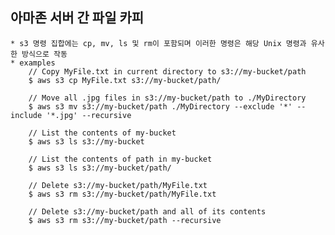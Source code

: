 ## 아마존 서버 간 파일 카피
    * s3 명령 집합에는 cp, mv, ls 및 rm이 포함되며 이러한 명령은 해당 Unix 명령과 유사한 방식으로 작동
    * examples
        // Copy MyFile.txt in current directory to s3://my-bucket/path
        $ aws s3 cp MyFile.txt s3://my-bucket/path/

        // Move all .jpg files in s3://my-bucket/path to ./MyDirectory
        $ aws s3 mv s3://my-bucket/path ./MyDirectory --exclude '*' --include '*.jpg' --recursive

        // List the contents of my-bucket
        $ aws s3 ls s3://my-bucket

        // List the contents of path in my-bucket
        $ aws s3 ls s3://my-bucket/path/

        // Delete s3://my-bucket/path/MyFile.txt
        $ aws s3 rm s3://my-bucket/path/MyFile.txt

        // Delete s3://my-bucket/path and all of its contents
        $ aws s3 rm s3://my-bucket/path --recursive




